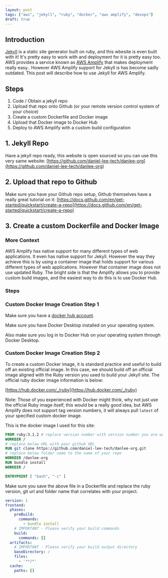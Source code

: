 ```yaml
---
layout: post
tags: ["aws", "jekyll", "ruby", "docker", "aws amplify", "devops"]
draft: true
---
```


## Introduction

[Jekyll](https://jekyllrb.com) is a static site generator built on ruby, and this wbesite is even built with it! It's pretty easy to work with and deployment for it is pretty easy too. AWS provides a service known as [AWS Amplify](https://aws.amazon.com/amplify/) that makes deployment really easy.. However AWS Amplify support for Jekyll is has become sadly outdated. This post will describe how to use Jekyll for AWS Amplify.

## Steps

1. Code / Obtain a jekyll repo
2. Upload that repo onto Github (or your remote version control system of your choice)
3. Create a custom Dockerfile and Docker image
4. Upload that Docker image to Docker Hub
5. Deploy to AWS Amplify with a custom build configuration

## 1. Jekyll Repo

Have a jekyll repo ready, this website is open sourced so you can use this very same website: [https://github.com/daniel-lee-tech/danlee-org](https://github.com/daniel-lee-tech/danlee-org)

## 2. Upload that repo to Github

Make sure you have your Github repo setup, Github themselves have a really great tutorial on it: [https://docs.github.com/en/get-started/quickstart/create-a-repo](https://docs.github.com/en/get-started/quickstart/create-a-repo)

## 3. Create a custom Dockerfile and Docker Image

### More Context

AWS Amplify has native support for many different types of web applications. It even has native support for Jekyll. However the way they achieve this is by using a container image that holds support for various different types of web applications. However that container image does not use updated Ruby. The bright side is that the Amplify allows you to provide custom build images, and the easiest way to do this is to use Docker Hub.

### Steps

### Custom Docker Image Creation Step 1

Make sure you have a [docker hub account](https://hub.docker.com/signup).

Make sure you have Docker Desktop installed on your operating system.

Also make sure you log in to Docker Hub on your operating system through Docker Desktop. 

### Custom Docker Image Creation Step 2

To create a custom Docker image, it is standard practice and useful to build off an existing official image. In this case, we should build off an official image aligned with the Ruby version you used to build your Jekyll site. The official ruby docker image information is below:

[https://hub.docker.com/_/ruby](https://hub.docker.com/_/ruby)

Note: Those of you experienced with Docker might think, why not just use the official Ruby image itself, this would be a really good idea, but AWS Amplify does not support tag version numbers, it will always pull `latest` of your specified custom docker image.

This is the docker image I used for this site:

```Dockerfile
FROM ruby:3.1.2 # replace version number with version number you are working with
WORKDIR /
# replace below URL with your github URL
RUN git clone https://github.com/daniel-lee-tech/danlee-org.git
# replace below folder name to the name of your repo
WORKDIR /danlee-org
RUN bundle install
WORKDIR /

ENTRYPOINT [ "bash", "-c" ]
```

Make sure you save the above file in a Dockerfile and replace the ruby version, git url and folder name that correlates with your project.












```yml
version: 1
frontend:
  phases:
    preBuild:
      commands:
        - bundle install
    # IMPORTANT - Please verify your build commands
    build:
      commands: []
  artifacts:
    # IMPORTANT - Please verify your build output directory
    baseDirectory: /
    files:
      - '**/*'
  cache:
    paths: []

```





